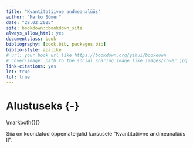 ```yaml
--- 
title: "Kvantitatiivne andmeanalüüs"
author: "Marko Sõmer"
date: "28.02.2025"
site: bookdown::bookdown_site
always_allow_html: yes
documentclass: book
bibliography: [book.bib, packages.bib]
biblio-style: apalike
# url: your book url like https://bookdown.org/yihui/bookdown
# cover-image: path to the social sharing image like images/cover.jpg
link-citations: yes
lot: true
lof: true
---
```


# Alustuseks {-}
\markboth{}{}

Siia on koondatud õppematerjalid kursusele "Kvantitatiivne andmeanalüüs II".




